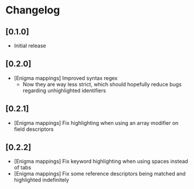 # Changelog

## [0.1.0]

- Initial release

## [0.2.0]

- [Enigma mappings] Improved syntax regex
  - Now they are way less strict, which should hopefully reduce bugs regarding unhighlighted identifiers

## [0.2.1]

- [Enigma mappings] Fix highlighting when using an array modifier on field descriptors

## [0.2.2]

- [Enigma mappings] Fix keyword highlighting when using spaces instead of tabs
- [Enigma mappings] Fix some reference descriptors being matched and highlighted indefinitely
